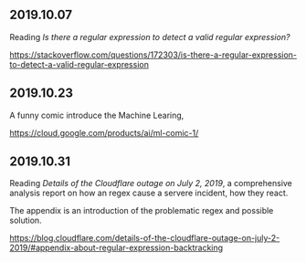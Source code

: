 2019.10.07
---
Reading *Is there a regular expression to detect a valid regular expression?*

<https://stackoverflow.com/questions/172303/is-there-a-regular-expression-to-detect-a-valid-regular-expression>

2019.10.23
---
A funny comic introduce the Machine Learing,

<https://cloud.google.com/products/ai/ml-comic-1/>

2019.10.31
---

Reading *Details of the Cloudflare outage on July 2, 2019*, a comprehensive analysis report on how an regex cause a servere incident, how they react.

The appendix is an introduction of the problematic regex and possible solution.

<https://blog.cloudflare.com/details-of-the-cloudflare-outage-on-july-2-2019/#appendix-about-regular-expression-backtracking>